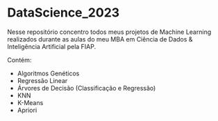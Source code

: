 # DataScience_2023
Nesse repositório concentro todos meus projetos de Machine Learning realizados durante as aulas do meu MBA em Ciência de Dados &amp; Inteligência Artificial pela FIAP.

Contém:
* Algoritmos Genéticos
* Regressão Linear
* Árvores de Decisão (Classificação e Regressão)
* KNN
* K-Means
* Apriori
